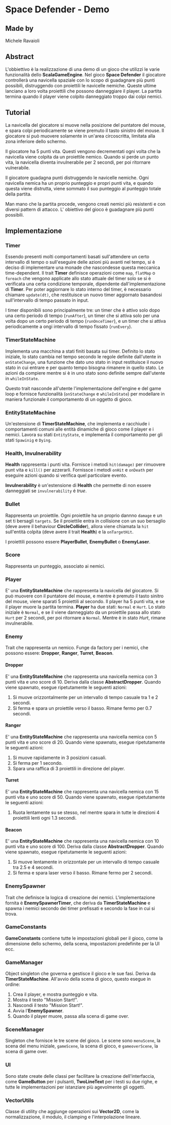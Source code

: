 # Space Defender - Demo

## Made by
Michele Ravaioli

## Abstract
L'obbiettivo è la realizzazione di una demo di un gioco che utilizzi le varie funzionalità dello **ScalaGameEngine**.
Nel gioco **Space Defender** il giocatore controllerà una navicella spaziale con lo scopo di guadagnare più punti possibili, distruggendo con proiettili le navicelle nemiche.
Queste ultime lanciano a loro volta proiettili che possono danneggiare il player. La partita termina quando il player viene colpito danneggiato troppo dai colpi nemici.

## Tutorial
La navicella del giocatore si muove nella posizione del puntatore del mouse, e spara colpi periodicamente se viene premuto il tasto sinistro del mouse.
Il giocatore si può muovere solamente in un'area circoscritta, limitata alla zona inferiore dello schermo.

Il giocatore ha 5 punti vita. Questi vengono decrementati ogni volta che la navicella viene colpita da un proiettile nemico. Quando si perde un punto vita, la navicella
diventa invulnerabile per 2 secondi, per poi ritornare vulnerabile.

Il giocatore guadagna punti distruggendo le navicelle nemiche. Ogni navicella nemica ha un proprio punteggio e propri punti vita, e quando questa viene distrutta, viene sommato il suo punteggio
al punteggio totale della partita. 

Man mano che la partita procede, vengono creati nemici più resistenti e con diversi pattern di attacco. L' obiettivo del gioco è guadagnare più punti possibili.

## Implementazione

### Timer
Essendo presenti molti comportamenti basati sull'attendere un certo intervallo di tempo o sull'eseguire delle azioni più avanti nel tempo, si è deciso di implementare una monade che nascondesse
questa meccanica time-dependent. Il trait **Timer** definisce operazioni come `map`, `flatMap` o `foreach` che vengono applicate allo stato attuale del timer solo se si è verificata una certa condizione temporale,
dipendente dall'implementazione di **Timer**. Per poter aggiornare lo stato interno del timer, è necessario chiamare `update(dt)`, che restituisce un nuovo timer aggiornato basandosi sull'intervallo di tempo passato in input.

I timer disponibili sono principalmente tre: un timer che è attivo solo dopo una certo periodo di tempo (`runAfter`), un timer che si attiva solo per una volta dopo un certo periodo di tempo (`runOnceTimer`),
e un timer che si attiva periodicamente a ongi intervallo di tempo fissato (`runEvery`).

### TimerStateMachine
Implementa una macchina a stati finiti basata sui timer. Definito lo stato iniziale, lo stato cambia nel tempo secondo le regole definite dall'utente in `onStateChange`, una funzione che dato uno stato in input
restituisce il nuovo stato in cui entrare e per quanto tempo bisogna rimanere in quello stato. Le azioni da compiere mentre si è in uno stato sono definite sempre dall'utente in `whileInState`.

Questo trait nasconde all'utente l'implementazione dell'engine e del game loop e fornisce funzionalità (`onStateChange` e `whileInState`) per modellare in maniera funzionale il comportamento di un oggetto di gioco.

### EntityStateMachine
Un'estensione di **TimerStateMachine**, che implementa e racchiude i comportamenti comuni alle entità dinamiche di gioco come il player e i nemici. Lavora su stati `EntityState`, e implementa il comportamento per gli stati `Spawinig` e `Dying`.

### Health, Invulnerability
**Health** rappresenta i punti vita. Fornisce i metodi `hit(damage)` per rimuovere punt vita e `kill()` per azzerarli. Fornissce i metodi `onHit` e `onDeath` per eseguire azioni quando si verifica quel particolare evento.

**Invulnerability** è un'estensione di **Health** che permette di non essere danneggiati se `invulnerability` é _true_.

### Bullet
Rappresenta un proiettile. Ogni proiettile ha un proprio dannno `damage` e un set ti bersagli `targets`. Se il proiettile entra in collisione con un suo bersaglio (deve avere il behaviour **CircleCollider**), allora viene chiamata la `hit` sull'entità colpita (deve avere il trait **Health**)
e la `onTargetHit`.

I proiettili possono essere **PlayerBullet**, **EnemyBullet** o **EnemyLaser**.

### Score
Rappresenta un punteggio, associato ai nemici.

### Player
E' una **EntityStateMachine** che rappresenta la navicella del giocatore. Si può muovere con il puntatore del mouse, e mentre è premuto il tasto sinitro del mouse, viene sparati 5 proiettili al secondo.
Il player ha 5 punti vita, e se il player muore la partita termina. **Player** ha due stati: `Normal` e `Hurt`. Lo stato iniziale è `Normal`, e se il viene danneggiato da un proiettile passa allo stato `Hurt` per 2 secondi, per poi ritornare a `Normal`. 
Mentre è in stato _Hurt_, rimane invulnerabile.

### Enemy
Trait che rappresenta un nemico. Funge da factory per i nemici, che possono essere: **Dropper**, **Ranger**, **Turret**, **Beacon**.

#### Dropper
E' una **EntityStateMachine** che rappresenta una navicella nemica con 3 punti vita e uno score di 10. Deriva dalla classe **AbstractDropper**.
Quando viene spawnato, esegue ripetutamente le seguenti azioni:
1. Si muove orizzontalmente per un intervallo di tempo casuale tra 1 e 2 secondi.
2. Si ferma e spara un proiettile verso il basso. Rimane fermo per 0.7 secondi.

#### Ranger
E' una **EntityStateMachine** che rappresenta una navicella nemica con 5 punti vita e uno score di 20.
Quando viene spawnato, esegue ripetutamente le seguenti azioni:
1. Si muove rapidamente in 3 posizioni casuali.
2. Si ferma per 1 secondo.
2. Spara una raffica di 3 proiettili in direzione del player.

#### Turret
E' una **EntityStateMachine** che rappresenta una navicella nemica con 15 punti vita e uno score di 50.
Quando viene spawnato, esegue ripetutamente le seguenti azioni:
1. Ruota lentamente su se stesso, nel mentre spara in tutte le direzioni 4 proiettili lenti ogni 1.3 secondi.

#### Beacon
E' una **EntityStateMachine** che rappresenta una navicella nemica con 10 punti vita e uno score di 100. Deriva dalla classe **AbstractDropper**.
Quando viene spawnato, esegue ripetutamente le seguenti azioni:
1. Si muove lentamente in orizzontale per un intervallo di tempo casuale tra 2.5 e 4 secondi.
2. Si ferma e spara laser verso il basso. Rimane fermo per 2 secondi.

### EnemySpawner
Trait che definisce la logica di creazione dei nemici. L'implementazione fornita è **EnemySpawnerTimer**, che deriva da **TimerStateMachine** e spawna i nemici secondo dei timer prefissati e secondo la fase in cui si trova.

### GameConstants
**GameConstants** contiene tutte le impostazioni globali per il gioco, come la dimensione dello schermo, della scena, impostazioni predefinite per la UI ecc.

### GameManager
Object singleton che governa e gestisce il gioco e le sue fasi. Deriva da **TimerStateMachine**.
All'avvio della scena di gioco, questo esegue in ordine:
1. Crea il player, e mostra punteggio e vita.
2. Mostra il testo "Mission Start!".
3. Nascondi il testo "Mission Start!".
4. Avvia l'**EnemySpawner**.
5. Quando il player muore, passa alla scena di game over.

### SceneManager
Singleton che fornisce le tre scene del gioco. Le scene sono `menuScene`, la scena del menu iniziale, `gameScene`, la scena di gioco, e `gameoverScene`, la scena di game over.

### UI
Sono state create delle classi per facilitare la creazione dell'interfaccia, come **GameButton** per i pulsanti, **TwoLineText** per i testi su due righe, e tutte le implementazioni
per istanziare più agevolmente gli oggetti.

### VectorUtils
Classe di utility che aggiunge operazioni sui **Vector2D**, come la normalizzazione, il modulo, il clamping e l'interpolazione lineare.